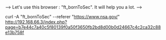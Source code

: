 <!--
You must come from : "https://www.nsa.gov/".
-->



-->
Let's use this browser : "ft_bornToSec". It will help you a lot.
-->



curl -A "ft_bornToSec" --referer "https://www.nsa.gov/" http://192.168.66.3/index.php?page=b7e44c7a40c5f80139f0a50f3650fb2bd8d00b0d24667c4c2ca32c88e13b758f





